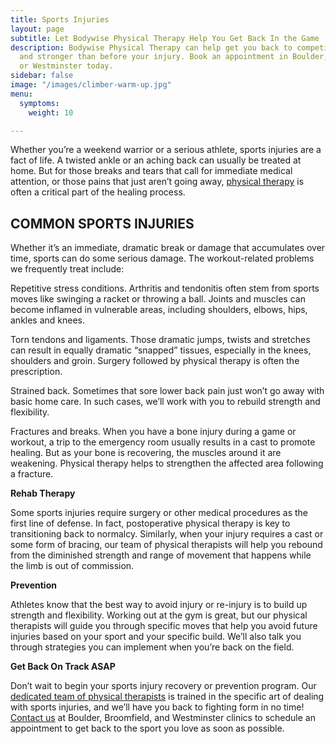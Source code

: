 ```yaml
---
title: Sports Injuries
layout: page
subtitle: Let Bodywise Physical Therapy Help You Get Back In the Game
description: Bodywise Physical Therapy can help get you back to competition faster
  and stronger than before your injury. Book an appointment in Boulder, Broomfield,
  or Westminster today.
sidebar: false
image: "/images/climber-warm-up.jpg"
menu:
  symptoms:
    weight: 10

---
```

Whether you’re a weekend warrior or a serious athlete, sports injuries are a fact of life. A twisted ankle or an aching back can usually be treated at home. But for those breaks and tears that call for immediate medical attention, or those pains that just aren’t going away, [physical therapy](/) is often a critical part of the healing process.

## COMMON SPORTS INJURIES

Whether it’s an immediate, dramatic break or damage that accumulates over time, sports can do some serious damage. The workout-related problems we frequently treat include:

Repetitive stress conditions. Arthritis and tendonitis often stem from sports moves like swinging a racket or throwing a ball. Joints and muscles can become inflamed in vulnerable areas, including shoulders, elbows, hips, ankles and knees.

Torn tendons and ligaments. Those dramatic jumps, twists and stretches can result in equally dramatic “snapped” tissues, especially in the knees, shoulders and groin. Surgery followed by physical therapy is often the prescription.

Strained back. Sometimes that sore lower back pain just won’t go away with basic home care. In such cases, we’ll work with you to rebuild strength and flexibility.

Fractures and breaks. When you have a bone injury during a game or workout, a trip to the emergency room usually results in a cast to promote healing. But as your bone is recovering, the muscles around it are weakening. Physical therapy helps to strengthen the affected area following a fracture.

**Rehab Therapy**

Some sports injuries require surgery or other medical procedures as the first line of defense. In fact, postoperative physical therapy is key to transitioning back to normalcy. Similarly, when your injury requires a cast or some form of bracing, our team of physical therapists will help you rebound from the diminished strength and range of movement that happens while the limb is out of commission.

**Prevention**

Athletes know that the best way to avoid injury or re-injury is to build up strength and flexibility. Working out at the gym is great, but our physical therapists will guide you through specific moves that help you avoid future injuries based on your sport and your specific build. We’ll also talk you through strategies you can implement when you’re back on the field.

**Get Back On Track ASAP**

Don’t wait to begin your sports injury recovery or prevention program. Our [dedicated team of physical therapists](/our-staff/) is trained in the specific art of dealing with sports injuries, and we’ll have you back to fighting form in no time! [Contact us](/contact-us/) at Boulder, Broomfield, and Westminster clinics to schedule an appointment to get back to the sport you love as soon as possible.
